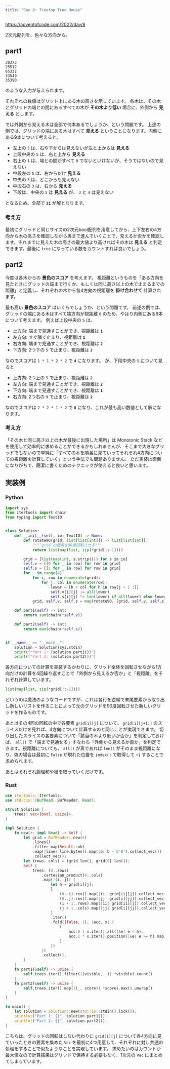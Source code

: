 ```yaml
---
title: "Day 8: Treetop Tree House"
---
```


https://adventofcode.com/2022/day/8

2次元配列を、色々な方向から。


## part1

```
30373
25512
65332
33549
35390
```

のような入力が与えられます。

それぞれの数値はグリッド上にある木の高さを示しています。
各木は、その木とグリッドの端との間にあるすべての木が **その木より低い** 場合に、外側から **見える** とします。

では外側から見える木は全部で何本あるでしょうか、という問題です。
上述の例では、グリッドの端にある木はすべて **見える** ということになります。内側にある9本について考えると、

- 左上の `5` は、右や下からは見えないが左と上からは **見える**
- 上段中央の `5` は、右と上から **見える**
- 右上の `1` は、端との間がすべて `0` でないといけないが、そうではないので見えない
- 中段左の `5` は、右からだけ **見える**
- 中央の `3` は、どこからも見えない
- 中段右の `3` は、右から **見える**
- 下段は、中央の `5` は **見える** が、 `3` と `4` は見えない

となるため、全部で **`21`** が解となります。

### 考え方

最初にグリッドと同じサイズの2次元bool配列を用意してから、上下左右の4方向から木の高さを確認しながら奥まで進んでいくことで、見えるか否かを確認します。それまでに見えた木の高さの最大値より高ければその木は **見える** と判定できます。最後に `true` になっている数をカウントすれば良いでしょう。


## part2

今度は各木からの **景色のスコア** を考えます。
視距離というものを「ある方向を見たときにグリッドの端まで行くか、もしくは同じ高さ以上の木で止まるまでの距離」と定義し、それぞれの木から各4方向の視距離を **掛け合わせて** 計算されます。

最も高い **景色のスコア** はいくらでしょうか、という問題です。
前述の例では、グリッドの端にある木はすべて端方向が視距離 `0` のため、やはり内側にある9本について考えます。
例えば上段中央の `5` は、

- 上方向: 端まで見通すことができ、視距離は **`1`**
- 左方向: すぐ隣で止まり、視距離は **`1`**
- 右方向: 端まで見通すことができ、視距離は **`2`**
- 下方向: 2つ下の `5` で止まり、視距離は **`2`**

なのでスコアは `1 * 1 * 2 * 2` で **`4`** になります。
が、下段中央の `5` について見ると

- 上方向: 2つ上の `5` で止まり、視距離は **`2`**
- 左方向: 端まで見通すことができ、視距離は **`2`**
- 下方向: 端まで見通すことができ、視距離は **`1`**
- 右方向: 2つ右の `9` で止まり、視距離は **`2`**

なのでスコアは `2 * 2 * 1 * 2` で **`8`** になり、これが最も高い数値として解になります。

### 考え方

「その木と同じ高さ以上の木が最後に出現した場所」は Monotonic Stack などを使用して効率的に求めることができるかもしれませんが、そこまで大きなグリッドでもないので単純に「すべての木を順番に見ていってそれぞれ4方向についての視距離を計算していく」という手法でも問題ありません。
ただ実装は面倒になりがちで、簡潔に書くためのテクニックが使えると良いと思います。


## 実装例

### Python

```python
import sys
from itertools import chain
from typing import TextIO


class Solution:
    def __init__(self, io: TextIO) -> None:
        def rotate90(grid: list[list[int]]) -> list[list[int]]:
            """`grid`の要素を90度回転させる"""
            return list(map(list, zip(*grid[::-1])))

        grid = [list(map(int, s.strip())) for s in io]
        self.v = [[0 for _ in row] for row in grid]
        self.s = [[1 for _ in row] for row in grid]
        for _ in range(4):
            for i, row in enumerate(grid):
                for j, col in enumerate(row):
                    lower = [h < col for h in row[j + 1 :]]
                    self.v[i][j] |= all(lower)
                    self.s[i][j] *= len(lower) if all(lower) else lower.index(False) + 1
            grid, self.v, self.s = map(rotate90, [grid, self.v, self.s])

    def part1(self) -> int:
        return sum(chain(*self.v))

    def part2(self) -> int:
        return max(chain(*self.s))


if __name__ == "__main__":
    solution = Solution(sys.stdin)
    print(f"Part 1: {solution.part1()}")
    print(f"Part 2: {solution.part2()}")
```

各方向についての計算を実装するかわりに、グリッド全体を回転させながら1方向だけの計算を4回繰り返すことで「外側から見えるか否か」と「視距離」をそれぞれ計算しています。

```python
list(map(list, zip(*grid[::-1])))
```

というのは魔法のようなコードですが、これは各行を逆順で末尾要素から取り出し新しいリストを作ることによって元のグリッドを90度回転させた新しいグリッドを作るものです。

あとはその4回の回転の中で各要素 `grid[i][j]` について、 `grid[i][j+1:]` のスライスだけを見れば、4方向について計算するのと同じことが実現できます。
切り出したスライスの各要素について「該当の木より低いか否か」を判定しておけば、 `all()` で「端まで見通せる」すなわち「外側から見えるか否か」を判定できます。視距離についても、 `all()` が真であれば `len()` がそのまま視距離になり、偽の場合は最初に `False` が現れた位置を `index()` で取得して `+1` することで求められます。

あとはそれぞれ論理和や積を取っていくだけです。

### Rust

```rust
use itertools::Itertools;
use std::io::{BufRead, BufReader, Read};

struct Solution {
    trees: Vec<(bool, usize)>,
}

impl Solution {
    fn new(r: impl Read) -> Self {
        let grid = BufReader::new(r)
            .lines()
            .filter_map(Result::ok)
            .map(|line| line.bytes().map(|b| b - b'0').collect_vec())
            .collect_vec();
        let (rows, cols) = (grid.len(), grid[0].len());
        Self {
            trees: (0..rows)
                .cartesian_product(0..cols)
                .map(|(i, j)| {
                    let h = grid[i][j];
                    [
                        (0..i).rev().map(|ii| grid[ii][j]).collect_vec(),
                        (0..j).rev().map(|jj| grid[i][jj]).collect_vec(),
                        (i + 1..rows).map(|ii| grid[ii][j]).collect_vec(),
                        (j + 1..cols).map(|jj| grid[i][jj]).collect_vec(),
                    ]
                    .iter()
                    .fold((false, 1), |acc, x| {
                        (
                            acc.0 | x.iter().all(|&e| e < h),
                            acc.1 * x.iter().position(|&e| e >= h).map_or(x.len(), |p| p + 1),
                        )
                    })
                })
                .collect(),
        }
    }
    fn part1(&self) -> usize {
        self.trees.iter().filter(|(visible, _)| *visible).count()
    }
    fn part2(&self) -> usize {
        self.trees.iter().map(|(_, score)| *score).max().unwrap()
    }
}

fn main() {
    let solution = Solution::new(std::io::stdin().lock());
    println!("Part 1: {}", solution.part1());
    println!("Part 2: {}", solution.part2());
}
```

こちらは、グリッドの回転はしない代わりに `grid[i][j]` について各4方向に見ていったときの要素を集めた `Vec` を最初に4つ用意して、それぞれに対し共通の処理をすることで似たようなことを実現しています。
求めたいのはカウントか最大値なので計算結果はグリッドで保持する必要もなく、1次元の `Vec` にまとめてしまっています。
